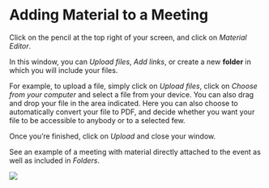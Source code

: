 # Adding Material to a Meeting

Click on the pencil at the top right of your screen, and click on _Material Editor_.

In this window, you can _Upload files_, _Add links_, or create a new **folder** in which you will include your files.

For example, to upload a file, simply click on _Upload files_, click on _Choose from your computer_ and select a file from your device. You can also drag and drop your file in the area indicated.
Here you can also choose to automatically convert your file to PDF, and decide whether you want your file to be accessible to anybody or to a selected few.

Once you’re finished, click on _Upload_ and close your window.

See an example of a meeting with material directly attached to the event as well as included in _Folders_.

![](../assets/with-folders-material-meeting.png)
